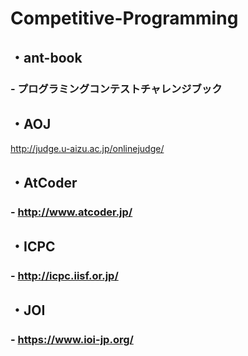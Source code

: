 # Competitive-Programming<br>
## ・ant-book
### - プログラミングコンテストチャレンジブック
## ・AOJ
http://judge.u-aizu.ac.jp/onlinejudge/
## ・AtCoder
### - http://www.atcoder.jp/
## ・ICPC
### - http://icpc.iisf.or.jp/
## ・JOI
### - https://www.ioi-jp.org/
